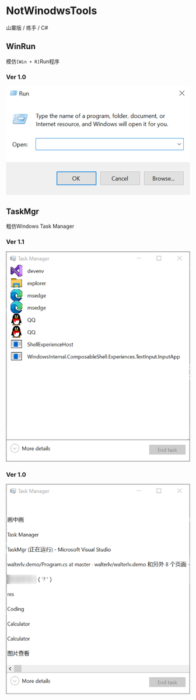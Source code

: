 # NotWinodwsTools
山寨版 / 练手 / C#

## WinRun
模仿`[Win + R]`Run程序

### Ver 1.0
![ver1.0](https://github.com/RainySummerLuo/NotWindowsTools/blob/master/screenshot/WinRun_v1.0.png)

## TaskMgr
粗仿Windows Task Manager

### Ver 1.1
![ver1.1](https://github.com/RainySummerLuo/NotWindowsTools/blob/master/screenshot/TaskMgr_v1.1.png)

### Ver 1.0
![ver1.1](https://github.com/RainySummerLuo/NotWindowsTools/blob/master/screenshot/TaskMgr_v1.0.png)
